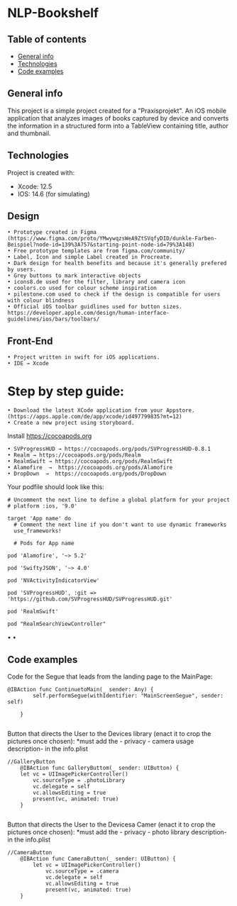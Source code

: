 # NLP-Bookshelf
## Table of contents
* [General info](#general-info)
* [Technologies](#technologies)
* [Code examples](#code-examples)

## General info
This project is a simple project created for a "Praxisprojekt". An iOS mobile application that analyzes images of books captured by device and converts the information in a structured form into a TableView containing title, author and thumbnail.

## Technologies
Project is created with:
* Xcode: 12.5
* IOS: 14.6 (for simulating)

## Design
	• Prototype created in Figma (https://www.figma.com/proto/YMwywqzsWeA9ZtSVqfyDID/dunkle-Farben-Beispiel?node-id=139%3A757&starting-point-node-id=79%3A148)
	• Free prototype templates are from figma.com/community/ 
	• Label, Icon and simple Label created in Procreate.
	• Dark design for health benefits and because it's generally prefered by users.
	• Grey buttons to mark interactive objects
	• icons8.de used for the filter, library and camera icon
	• coolors.co used for colour scheme inspiration
	• pilestone.com used to check if the design is compatible for users with colour blindness
	• Official iOS toolbar guidlines used for button sizes. https://developer.apple.com/design/human-interface-guidelines/ios/bars/toolbars/

## Front-End
	• Project written in swift for iOS applications.
	• IDE → Xcode

# Step by step guide:

	• Download the latest XCode application from your Appstore. (https://apps.apple.com/de/app/xcode/id497799835?mt=12)
	• Create a new project using storyboard.

Install https://cocoapods.org

	• SVProgressHUD → https://cocoapods.org/pods/SVProgressHUD-0.8.1
	• Realm → https://cocoapods.org/pods/Realm
	• RealmSwift → https://cocoapods.org/pods/RealmSwift
	• Alamofire  →  https://cocoapods.org/pods/Alamofire
	• DropDown  →  https://cocoapods.org/pods/DropDown

Your podfile should look like this:
```
# Uncomment the next line to define a global platform for your project
# platform :ios, '9.0'

target 'App name' do
  # Comment the next line if you don't want to use dynamic frameworks
  use_frameworks!

  # Pods for App name

pod 'Alamofire', '~> 5.2'

pod 'SwiftyJSON', '~> 4.0'

pod 'NVActivityIndicatorView'

pod 'SVProgressHUD', :git => 'https://github.com/SVProgressHUD/SVProgressHUD.git'

pod 'RealmSwift'

pod "RealmSearchViewController"
```


• 
•





## Code examples

Code for the Segue that leads from the landing page to the MainPage:
```
@IBAction func ContinuetoMain(_ sender: Any) {
        self.performSegue(withIdentifier: "MainScreenSegue", sender: self)
       
    }
   
```


Button that directs the User to the Devices library (enact it to crop the pictures once chosen):
*must add the - privacy - camera usage description- in the info.plist
```
//GalleryButton
    @IBAction func GalleryButtom(_ sender: UIButton) {
    let vc = UIImagePickerController()
        vc.sourceType = .photoLibrary
        vc.delegate = self
        vc.allowsEditing = true
        present(vc, animated: true)
    }
    
```

Button that directs the User to the Devicesa Camer (enact it to crop the pictures once chosen):
*must add the - privacy - photo library description- in the info.plist
```
//CameraButton
    @IBAction func CameraButton(_ sender: UIButton) {
        let vc = UIImagePickerController()
            vc.sourceType = .camera
            vc.delegate = self
            vc.allowsEditing = true
            present(vc, animated: true)
    }
    
```
